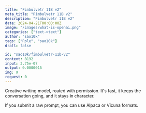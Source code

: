 ```yaml
---
title: "Fimbulvetr 11B v2"
meta_title: "Fimbulvetr 11B v2"
description: "Fimbulvetr 11B v2"
date: 2024-04-21T00:00:00Z
image: "/images/what-is-openai.png"
categories: ["text->text"]
author: "sao10k"
tags: ["Role", "sao10k"]
draft: false

id: "sao10k/fimbulvetr-11b-v2"
context: 8192
input: 3.75e-07
output: 0.0000015
img: 0
request: 0
---
```


Creative writing model, routed with permission. It's fast, it keeps the conversation going, and it stays in character.

If you submit a raw prompt, you can use Alpaca or Vicuna formats.

